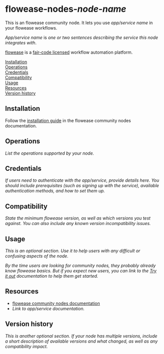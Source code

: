 # flowease-nodes-_node-name_

This is an flowease community node. It lets you use _app/service name_ in your flowease workflows.

_App/service name_ is _one or two sentences describing the service this node integrates with_.

[flowease](https://flowease.io/) is a [fair-code licensed](https://docs.flowease.io/reference/license/) workflow automation platform.

[Installation](#installation)  
[Operations](#operations)  
[Credentials](#credentials)  <!-- delete if no auth needed -->  
[Compatibility](#compatibility)  
[Usage](#usage)  <!-- delete if not using this section -->  
[Resources](#resources)  
[Version history](#version-history)  <!-- delete if not using this section -->  

## Installation

Follow the [installation guide](https://docs.flowease.io/integrations/community-nodes/installation/) in the flowease community nodes documentation.

## Operations

_List the operations supported by your node._

## Credentials

_If users need to authenticate with the app/service, provide details here. You should include prerequisites (such as signing up with the service), available authentication methods, and how to set them up._

## Compatibility

_State the minimum flowease version, as well as which versions you test against. You can also include any known version incompatibility issues._

## Usage

_This is an optional section. Use it to help users with any difficult or confusing aspects of the node._

_By the time users are looking for community nodes, they probably already know flowease basics. But if you expect new users, you can link to the [Try it out](https://docs.flowease.io/try-it-out/) documentation to help them get started._

## Resources

* [flowease community nodes documentation](https://docs.flowease.io/integrations/community-nodes/)
* _Link to app/service documentation._

## Version history

_This is another optional section. If your node has multiple versions, include a short description of available versions and what changed, as well as any compatibility impact._


